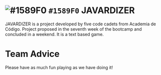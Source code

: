 # ![#1589F0](https://via.placeholder.com/15/1589F0/000000?text=+) `#1589F0` JAVARDIZER

JAVARDIZER is a project developed by five code cadets from Academia de Código. 
Project proposed in the seventh week of the bootcamp and concluded in a weekend.
It is a text based game.

# Team Advice 

Please have as much fun playing as we have doing it!

